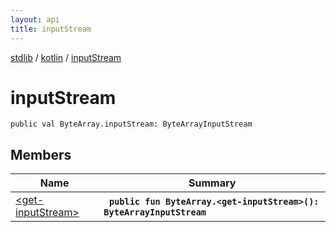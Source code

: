 ```yaml
---
layout: api
title: inputStream
---
```

[stdlib](../../index.md) / [kotlin](../index.md) / [inputStream](index.md)

# inputStream

```
public val ByteArray.inputStream: ByteArrayInputStream
```

## Members

| Name | Summary |
|------|---------|
|[&lt;get-inputStream&gt;](_get-inputStream_.md)|&nbsp;&nbsp;**`public fun ByteArray.<get-inputStream>(): ByteArrayInputStream`**<br>|
